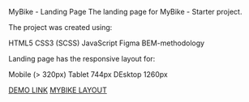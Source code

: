 MyBike - Landing Page
The landing page for MyBike - Starter project.

The project was created using:

HTML5
CSS3 (SCSS)
JavaScript
Figma
BEM-methodology

Landing page has the responsive layout for:

Mobile (> 320px)
Tablet 744px
DEsktop 1260px

[DEMO LINK](https://RomanHrytsiuk.github.io/layout_miami/)
[MYBIKE LAYOUT](https://www.figma.com/file/NZQAIydtHo5QkINyGLHNcq/BIKE-New-Version?node-id=0%3A1)